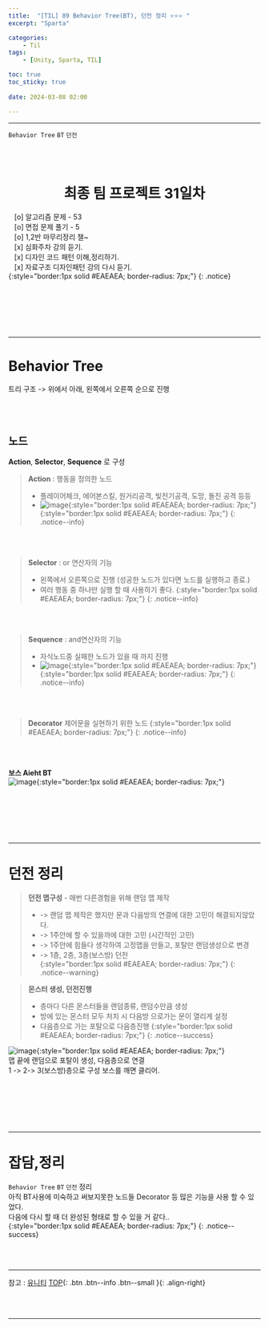 ```yaml
---
title:  "[TIL] 89 Behavior Tree(BT), 던전 정리 ⭐⭐⭐ "
excerpt: "Sparta"

categories:
    - Til
tags:
    - [Unity, Sparta, TIL]

toc: true
toc_sticky: true
 
date: 2024-03-08 02:00

---
```

- - -

`Behavior Tree` `BT` `던전`

<BR><BR>

<center><H1>  최종 팀 프로젝트 31일차  </H1></center>

&nbsp;&nbsp; [o] 알고리즘 문제  - 53  
&nbsp;&nbsp; [o] 면접 문제 풀기 - 5     
&nbsp;&nbsp; [o] 1,2반 마무리정리  챌~   
&nbsp;&nbsp; [x] 심화주차 강의 듣기.   
&nbsp;&nbsp; [x] 디자인 코드 패턴 이해,정리하기.   
&nbsp;&nbsp; [x] 자료구조 디자인패턴 강의 다시 듣기.   
{:style="border:1px solid #EAEAEA; border-radius: 7px;"}
{: .notice}  

<br><br><br><br><br>
- - - 

# Behavior Tree
트리 구조 -> 위에서 아래, 왼쪽에서 오른쪽 순으로 진행  

<br><br>

## 노드
**Action**, **Selector**, **Sequence** 로 구성  

> **Action** : 행동을 정의한 노드  
> - 플레이어체크, 에어본스킬, 원거리공격, 빛전기공격, 도망, 돌진 공격 등등  
> - ![image](https://github.com/levell1/levell1.github.io/assets/96651722/0ab02bcd-bc4d-499e-9e42-eb6097a869da){:style="border:1px solid #EAEAEA; border-radius: 7px;"}  
{:style="border:1px solid #EAEAEA; border-radius: 7px;"}
{: .notice--info}  

<br><br>

> **Selector** : or 연산자의 기능 
> - 왼쪽에서 오른쪽으로 진행 (성공한 노드가 있다면 노드를 실행하고 종료.)
> - 여러 행동 중 하나만 실행 할 때 사용하기 좋다.
{:style="border:1px solid #EAEAEA; border-radius: 7px;"}
{: .notice--info}  

<br><br>

> **Sequence** : and연산자의 기능
> - 자식노드중 실패한 노드가 있을 때 까지 진행
> - ![image](https://github.com/levell1/levell1.github.io/assets/96651722/06973421-2474-4592-853f-c0e4d8e8a060){:style="border:1px solid #EAEAEA; border-radius: 7px;"}  
{:style="border:1px solid #EAEAEA; border-radius: 7px;"}
{: .notice--info}  

<br><br>

> **Decorator** 제어문을 실현하기 위한 노드
{:style="border:1px solid #EAEAEA; border-radius: 7px;"}
{: .notice--info}  

<br><br>


**보스 Aieht BT**  
![image](https://github.com/levell1/levell1.github.io/assets/96651722/df228316-a796-4a82-ab69-4afb1a71b650){:style="border:1px solid #EAEAEA; border-radius: 7px;"}  

<br><br><br><br><br>
- - - 

# 던전 정리

> **던전 맵구성** - 매번 다른경험을 위해 랜덤 맵 제작  
> - -> 랜덤 맵 제작은 했지만 문과 다음방의 연결에 대한 고민이 해결되지않았다.  
> - -> 1주안에 할 수 있을까에 대한 고민 (시간적인 고민)  
> - -> 1주안에 힘들다 생각하여 고정맵을 만들고, 포탈만 랜덤생성으로 변경  
> - -> 1층, 2층, 3층(보스방) 던전  
{:style="border:1px solid #EAEAEA; border-radius: 7px;"}
{: .notice--warning}  

> **몬스터 생성, 던전진행**
> - 층마다 다른 몬스터들을 랜덤종류, 랜덤수만큼 생성
> - 방에 있는 몬스터 모두 처치 시 다음방 으로가는 문이 열리게 설정
> - 다음층으로 가는 포탈으로 다음층진행
{:style="border:1px solid #EAEAEA; border-radius: 7px;"}
{: .notice--success}  

![image](https://github.com/levell1/levell1.github.io/assets/96651722/e74ca520-181b-4600-85a8-838aa6d47283){:style="border:1px solid #EAEAEA; border-radius: 7px;"}  
맵 끝에 랜덤으로 포탈이 생성, 다음층으로 연결  
1 -> 2-> 3(보스방)층으로 구성 보스를 깨면 클리어.  


<br><br><br><br><br>
- - - 

# 잡담,정리
`Behavior Tree` `BT` `던전` 정리  
아직 BT사용에 미숙하고 써보지못한 노드들 Decorator 등 많은 기능을 사용 할 수 있었다.  
다음에 다시 할 때 더 완성된 형태로 할 수 있을 거 같다..  
{:style="border:1px solid #EAEAEA; border-radius: 7px;"}
{: .notice--success}  

<br><br>
- - -

참고 : [유니티](https://docs.unity3d.com/kr/)
[TOP](#){: .btn .btn--info .btn--small }{: .align-right}


<br><br>
- - -
